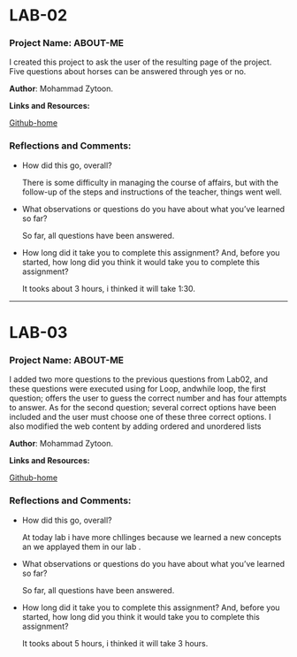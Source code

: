 # LAB-02

### Project Name: ABOUT-ME 

  I created this project to ask the user of the resulting page of the project.
    Five questions about horses can be answered through yes or no.

   **Author**: Mohammad Zytoon.

**Links and Resources:**
 
   [Github-home](https://github.com/mohammad-zytoon/)


### **Reflections and Comments:**

 - How did this go, overall?
  
   There is some difficulty in managing the course of affairs, 
   but with the follow-up of the steps and instructions of the teacher, 
   things went well.

- What observations or questions do you have about what you’ve learned so far?
 
  So far, all questions have been answered.

- How long did it take you to complete this assignment? And, before you started,
 how long did you think it would take you to complete this assignment?
 
  It tooks about 3 hours, i thinked it will take 1:30.

________________________________________________________________________________________________________

# LAB-03

### Project Name: ABOUT-ME 

  I added two more questions to the previous questions from Lab02, and these questions were executed using for Loop, andwhile loop, the first question; offers the user to guess the correct number and has four attempts to answer. 
  As for the second question; several correct options have been included and the user must choose one of these three correct options. I also modified the web content by adding ordered and unordered lists

   **Author**: Mohammad Zytoon.

**Links and Resources:**
 
   [Github-home](https://github.com/mohammad-zytoon/)


### **Reflections and Comments:**

 - How did this go, overall?
  
   At today lab i have more chllinges because we learned a new concepts an we applayed them in our lab .

- What observations or questions do you have about what you’ve learned so far?
 
  So far, all questions have been answered.

- How long did it take you to complete this assignment? And, before you started,
 how long did you think it would take you to complete this assignment?
 
  It tooks about 5 hours, i thinked it will take 3 hours.



  

